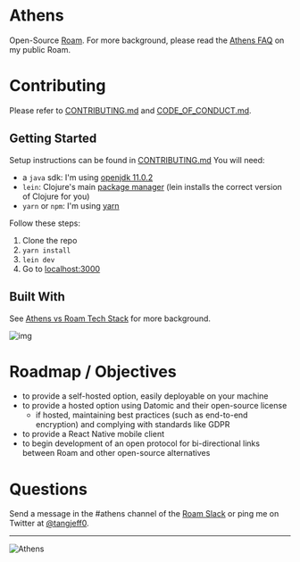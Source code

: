 # Athens

Open-Source [Roam](http://roamresearch.com/). For more background, please read the [Athens FAQ](https://roamresearch.com/#/app/ego/page/OaSVyM_nr) on my public Roam.

# Contributing

Please refer to [CONTRIBUTING.md](https://github.com/athensresearch/athens/blob/master/CONTRIBUTING.md) and [CODE_OF_CONDUCT.md](https://github.com/athensresearch/athens/blob/master/CODE_OF_CONDUCT.md).

## Getting Started

Setup instructions can be found in [CONTRIBUTING.md](https://github.com/athensresearch/athens/blob/master/CONTRIBUTING.md)
You will need:
- a `java` sdk: I'm using [openjdk 11.0.2](https://jdk.java.net/archive/)
- `lein`: Clojure's main [package manager](https://leiningen.org/) (lein installs the correct version of Clojure for you)
- `yarn` or `npm`: I'm using [yarn](https://www.npmjs.com/package/yarn)

Follow these steps:

1. Clone the repo
2. `yarn install`
3. `lein dev`
4. Go to [localhost:3000](http://localhost:3000)

## Built With

See [Athens vs Roam Tech Stack](https://roamresearch.com/#/app/ego/page/V81KJmS5L) for more background.

![img](doc/athens-vs-roam-tech-stack.png)


# Roadmap / Objectives

- to provide a self-hosted option, easily deployable on your machine
- to provide a hosted option using Datomic and their open-source license
  - if hosted, maintaining best practices (such as end-to-end encryption) and complying with standards like GDPR
- to provide a React Native mobile client
- to begin development of an open protocol for bi-directional links between Roam and other open-source alternatives

# Questions

Send a message in the #athens channel of the [Roam Slack](https://roamresearch.slack.com/join/shared_invite/enQtODg3NjIzODEwNDgwLTdhMjczMGYwN2YyNmMzMDcyZjViZDk0MTA2M2UxOGM5NTMxNDVhNDE1YWVkNTFjMGM4OTE3MTQ3MjEzNzE1MTA) or ping me on Twitter at [@tangjeff0](https://twitter.com/tangjeff0).

---

![Athens](doc/athens-1920.jpg)
